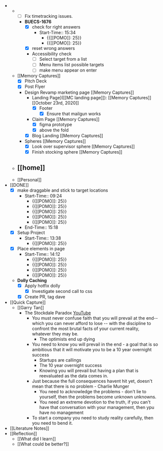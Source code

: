 - 
    - 
        - [ ] Fix timetracking issues.
        - **BUECS-1676**
            - [x] check for right answers
                - Start-Time:: 15:34
                    - {{[[POMO]]: 25}}
                    - {{[[POMO]]: 25}}
            - [x] reset wrong answers
            - Accessibility check
                - [ ] Select target from a list
                - [ ] Menu items list possible targets
                - [ ] make menu appear on enter
    - [[Memory Captures]]
        - [x] Pitch Deck
        - [x]  Post Flyer
        - Design Revamp marketing page [[Memory Captures]]
            - Landing Page]([[MC landing page]]):  [[Memory Captures]] [[October 23rd, 2020]]
                - [x] Footer
                    - [x] Ensure that mailgun works
            - Claim Page [[Memory Captures]]
                - [x] figma prototype
                - [x] above the fold
            - [x] Blog Landing [[Memory Captures]]
        - Spheres [[Memory Captures]]
            - [x] Look over supervisor sphere [[Memory Captures]]
            - [x] Finish stocking sphere [[Memory Captures]]
    - [[home]]
        - 
    - [[Personal]]
- [[DONE]]
    - [x] make draggable and stick to target locations
        - Start-Time:: 09:24
            - {{[[POMO]]: 25}}
            - {{[[POMO]]: 25}}
            - {{[[POMO]]: 25}}
            - {{[[POMO]]: 25}}
            - {{[[POMO]]: 25}}
        - End-Time:: 15:18
    - [x] Setup Project 
        - Start-Time:: 13:38
            - {{[[POMO]]: 25}}
    - [x] Place elements in page
        - Start-Time:: 14:12
            - {{[[POMO]]: 25}}
            - {{[[POMO]]: 25}}
            - {{[[POMO]]: 25}}
            - {{[[POMO]]: 25}}
    - **Dolly Caching**
        - [x] Apply hotfix dolly
            - [x] Investigate second call to css
        - [x] Create PR, tag dave
- [[Quick Capture]]
    - [[Garry Tan]]
        - The Stockdale Paradox [YouTube](https://www.youtube.com/watch?v=dLicgt04hHY)
            - You must never confuse faith that you will prevail at the end-- which you can never afford to lose -- with the discipline to confront the most brutal facts of your current reality, whatever they may be.
                - The optimists end up dying
            - You need to know you will prevail in the end - a goal that is so ambitious that it will motivate you to be a 10 year overnight success
                - Startups are callings
                - The 10 year overnight success
                - Knowing you will prevail but having a plan that is reevaluated as the data comes in. 
            - Just because the full consequences havent hit yet, doesn't mean that there is no problem - Charlie Munger
                - You need to acknowledge the problems - don't lie to yourself, then the problems become unknown unknowns.
                - You need an extreme devotion to the truth, if you can't have that conversation with your management, then ypu have no management
            - To start a company you need to study reality carefully, then you need to bend it.
- [[Literature Notes]]
- [[Reflection]]
    - [[What did I learn]]
    - [[What could be better?]]
